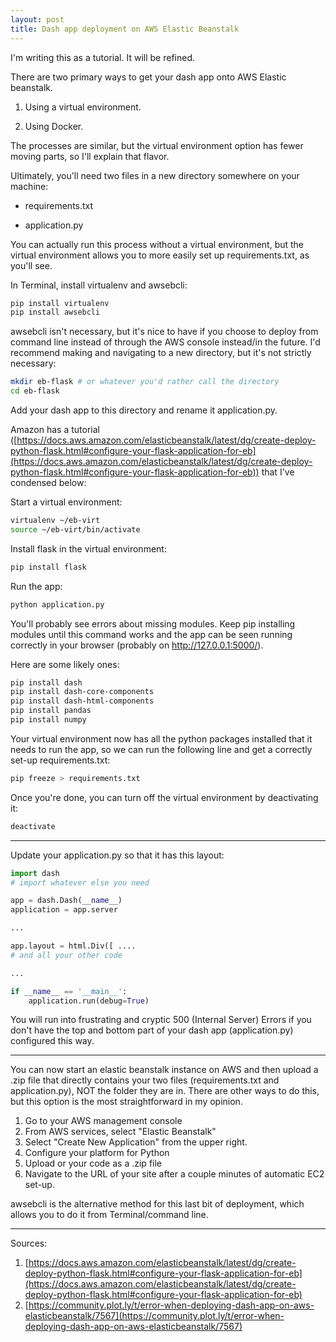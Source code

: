 ```yaml
---
layout: post
title: Dash app deployment on AWS Elastic Beanstalk
---
```


I'm writing this as a tutorial. It will be refined.

There are two primary ways to get your dash app onto AWS Elastic beanstalk.

1) Using a virtual environment.

2) Using Docker.

The processes are similar, but the virtual environment option has fewer moving parts, so I'll explain that flavor.

Ultimately, you'll need two files in a new directory somewhere on your machine:

* requirements.txt

* application.py

You can actually run this process without a virtual environment, but the virtual environment allows you to more easily set up requirements.txt, as you'll see.

In Terminal, install virtualenv and awsebcli:
```bash
pip install virtualenv
pip install awsebcli
```
awsebcli isn't necessary, but it's nice to have if you choose to deploy from command line instead of through the AWS console instead/in the future.
I'd recommend making and navigating to a new directory, but it's not strictly necessary:
```bash
mkdir eb-flask # or whatever you'd rather call the directory
cd eb-flask
```

Add your dash app to this directory and rename it application.py.

Amazon has a tutorial ([https://docs.aws.amazon.com/elasticbeanstalk/latest/dg/create-deploy-python-flask.html#configure-your-flask-application-for-eb](https://docs.aws.amazon.com/elasticbeanstalk/latest/dg/create-deploy-python-flask.html#configure-your-flask-application-for-eb)) that I've condensed below:

Start a virtual environment:
```bash
virtualenv ~/eb-virt
source ~/eb-virt/bin/activate
```

Install flask in the virtual environment:
```bash
pip install flask
```

Run the app:
```bash
python application.py
```
You'll probably see errors about missing modules. Keep pip installing modules until this command works and the app can be seen running correctly in your browser (probably on http://127.0.0.1:5000/).

Here are some likely ones:
```bash
pip install dash
pip install dash-core-components
pip install dash-html-components
pip install pandas
pip install numpy
```

Your virtual environment now has all the python packages installed that it needs to run the app, so we can run the following line and get a correctly set-up requirements.txt:

```bash
pip freeze > requirements.txt
```

Once you're done, you can turn off the virtual environment by deactivating it:
```bash
deactivate
```

----

Update your application.py so that it has this layout:
```python
import dash
# import whatever else you need

app = dash.Dash(__name__)
application = app.server

...

app.layout = html.Div([ ....
# and all your other code

...

if __name__ == '__main__':
    application.run(debug=True)
```
You will run into frustrating and cryptic 500 (Internal Server) Errors if you don't have the top and bottom part of your dash app (application.py) configured this way.

----

You can now start an elastic beanstalk instance on AWS and then upload a .zip file that directly contains your two files (requirements.txt and application.py), NOT the folder they are in. There are other ways to do this, but this option is the most straightforward in my opinion.
1. Go to your AWS management console
2. From AWS services, select "Elastic Beanstalk"
3. Select "Create New Application" from the upper right.
4. Configure your platform for Python
5. Upload or your code as a .zip file
6. Navigate to the URL of your site after a couple minutes of automatic EC2 set-up.

awsebcli is the alternative method for this last bit of deployment, which allows you to do it from Terminal/command line.

----    

Sources:
1. [https://docs.aws.amazon.com/elasticbeanstalk/latest/dg/create-deploy-python-flask.html#configure-your-flask-application-for-eb](https://docs.aws.amazon.com/elasticbeanstalk/latest/dg/create-deploy-python-flask.html#configure-your-flask-application-for-eb)
2. [https://community.plot.ly/t/error-when-deploying-dash-app-on-aws-elasticbeanstalk/7567](https://community.plot.ly/t/error-when-deploying-dash-app-on-aws-elasticbeanstalk/7567)

